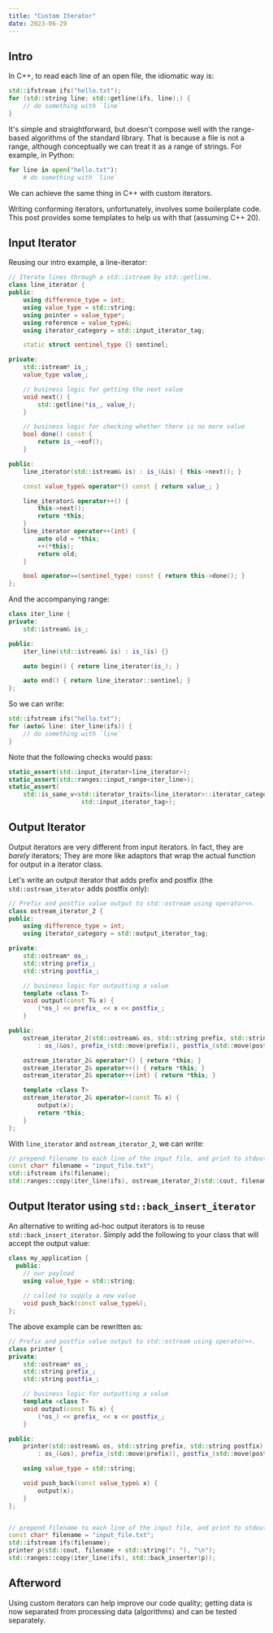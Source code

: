 ```yaml
---
title: "Custom Iterator"
date: 2023-06-29
---
```



## Intro

In C++, to read each line of an open file, the idiomatic way is:

```cpp
std::ifstream ifs("hello.txt");
for (std::string line; std::getline(ifs, line);) {
    // do something with `line`
}
```

It's simple and straightforward, but doesn't compose well with the range-based algorithms of the standard library. That is because a file is not a range, although conceptually we can treat it as a range of strings. For example, in Python:

```py
for line in open("hello.txt"):
    # do something with `line`
```

We can achieve the same thing in C++ with custom iterators.

Writing conforming iterators, unfortunately, involves some boilerplate code.
This post provides some templates to help us with that (assuming C++ 20).



## Input Iterator

Reusing our intro example, a line-iterator:

```cpp
// Iterate lines through a std::istream by std::getline.
class line_iterator {
public:
    using difference_type = int;
    using value_type = std::string;
    using pointer = value_type*;
    using reference = value_type&;
    using iterator_category = std::input_iterator_tag;

    static struct sentinel_type {} sentinel;

private:
    std::istream* is_;
    value_type value_;

    // business logic for getting the next value
    void next() {
        std::getline(*is_, value_);
    }

    // business logic for checking whether there is no more value
    bool done() const {
        return is_->eof();
    }

public:
    line_iterator(std::istream& is) : is_(&is) { this->next(); }

    const value_type& operator*() const { return value_; }

    line_iterator& operator++() {
        this->next();
        return *this;
    }
    line_iterator operator++(int) {
        auto old = *this;
        ++(*this);
        return old;
    }

    bool operator==(sentinel_type) const { return this->done(); }
};
```

And the accompanying range:

```cpp
class iter_line {
private:
    std::istream& is_;

public:
    iter_line(std::istream& is) : is_(is) {}

    auto begin() { return line_iterator(is_); }

    auto end() { return line_iterator::sentinel; }
};
```

So we can write:

```cpp
std::ifstream ifs("hello.txt");
for (auto& line: iter_line(ifs)) {
    // do something with `line`
}
```

Note that the following checks would pass:

```cpp
static_assert(std::input_iterator<line_iterator>);
static_assert(std::ranges::input_range<iter_line>);
static_assert(
    std::is_same_v<std::iterator_traits<line_iterator>::iterator_category,
                    std::input_iterator_tag>);
```



## Output Iterator

Output iterators are very different from input iterators. In fact, they are *barely* iterators;
They are more like adaptors that wrap the actual function for output in a iterator class.

Let's write an output iterator that adds prefix and postfix (the `std::ostream_iterator` adds postfix only):

```cpp
// Prefix and postfix value output to std::ostream using operator<<.
class ostream_iterator_2 {
public:
    using difference_type = int;
    using iterator_category = std::output_iterator_tag;

private:
    std::ostream* os_;
    std::string prefix_;
    std::string postfix_;

    // business logic for outputting a value
    template <class T>
    void output(const T& x) {
        (*os_) << prefix_ << x << postfix_;
    }

public:
    ostream_iterator_2(std::ostream& os, std::string prefix, std::string postfix)
        : os_(&os), prefix_(std::move(prefix)), postfix_(std::move(postfix)) {}

    ostream_iterator_2& operator*() { return *this; }
    ostream_iterator_2& operator++() { return *this; }
    ostream_iterator_2& operator++(int) { return *this; }

    template <class T>
    ostream_iterator_2& operator=(const T& x) {
        output(x);
        return *this;
    }
};
```

With `line_iterator` and `ostream_iterator_2`, we can write:

```cpp
// prepend filename to each line of the input file, and print to stdout
const char* filename = "input_file.txt";
std::ifstream ifs(filename);
std::ranges::copy(iter_line(ifs), ostream_iterator_2(std::cout, filename + std::string(": "), "\n"));
```



## Output Iterator using `std::back_insert_iterator`

An alternative to writing ad-hoc output iterators is to reuse `std::back_insert_iterator`.
Simply add the following to your class that will accept the output value:

```cpp
class my_application {
  public:
    // our payload
    using value_type = std::string;
    
    // called to supply a new value
    void push_back(const value_type&);
};
```

The above example can be rewritten as:

```cpp
// Prefix and postfix value output to std::ostream using operator<<.
class printer {
private:
    std::ostream* os_;
    std::string prefix_;
    std::string postfix_;

    // business logic for outputting a value
    template <class T>
    void output(const T& x) {
        (*os_) << prefix_ << x << postfix_;
    }

public:
    printer(std::ostream& os, std::string prefix, std::string postfix)
        : os_(&os), prefix_(std::move(prefix)), postfix_(std::move(postfix)) {}

    using value_type = std::string;

    void push_back(const value_type& x) {
        output(x);
    }
};


// prepend filename to each line of the input file, and print to stdout
const char* filename = "input_file.txt";
std::ifstream ifs(filename);
printer p(std::cout, filename + std::string(": "), "\n");
std::ranges::copy(iter_line(ifs), std::back_inserter(p));
```



## Afterword

Using custom iterators can help improve our code quality; getting data is now separated from processing data (algorithms) and can be tested separately.
